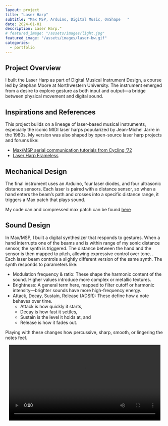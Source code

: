 ```yaml
---
layout: project
title: "Laser Harp"
subtitle: "Max MSP, Arduino, Digital Music, OnShape   "
date: 2024-01-01
description: Laser Harp."
# featured_image: "/assets/images/light.jpg" 
featured_image: "/assets/images/laser-bw.gif"
categories:
  - portfolio
---
```




<!-- <div style="text-align: center;">
  <video controls width="480" height="auto">
    <source src="{{ site.baseurl }}/assets/images/catherine_trimmed.mp4" type="video/mp4">
    Your browser does not support the video tag.
  </video>
</div> -->

<!-- <div style="text-align: center;">
  <iframe width="560" height="315"
    src="https://www.youtube.com/embed/aANN9CplIJE"
    title="Laser Harp Demo"
    frameborder="0"
    allow="accelerometer; autoplay; clipboard-write; encrypted-media; gyroscope; picture-in-picture"
    allowfullscreen>
  </iframe>
</div> -->



## Project Overview
I built the Laser Harp as part of Digital Musical Instrument Design, a course led by Stephan Moore at Northwestern University. The instrument emerged from a desire to explore gesture as both input and output—a bridge between physical movement and digital sound. 

## Inspirations and References
This project builds on a lineage of laser-based musical instruments, especially the iconic MIDI laser harps popularized by Jean-Michel Jarre in the 1980s. My version was also shaped by open-source laser harp projects and forums like:
- [Max/MSP serial communication tutorials from Cycling ‘72](https://docs.cycling74.com/learn/series/msp-tutorials/)
- [Laser Harp Frameless](https://www.youtube.com/watch?v=c5HmCTt6hQ4)


## Mechanical Design
The final instrument uses an Arduino, four laser diodes, and four ultrasonic distance sensors. Each laser is paired with a distance sensor, so when a hand enters the beam’s path and crosses into a specific distance range, it triggers a Max patch that plays sound. 

My code can and compressed max patch can be found [here](https://github.com/m0therb0ardd/laser_harp/tree/main)

## Sound Design
In Max/MSP, I built a digital synthesizer that responds to gestures. When a hand interrupts one of the beams and is within range of my sonic distance sensor, the synth is triggered. The distance between the hand and the sensor is then mapped to pitch, allowing expressive control over tone. .
Each laser beam controls a slightly different version of the same synth. The synth responds to parameters like:
- Modulation frequency & ratio: These shape the harmonic content of the sound. Higher values introduce more complex or metallic textures.
- Brightness: A general term here, mapped to filter cutoff or harmonic intensity—brighter sounds have more high-frequency energy.
- Attack, Decay, Sustain, Release (ADSR): These define how a note behaves over time.
    - Attack is how quickly it starts,
    - Decay is how fast it settles,
    - Sustain is the level it holds at, and
    - Release is how it fades out.

 Playing with these changes how percussive, sharp, smooth, or lingering the notes feel. 

<div style="text-align: center;">
  <video controls width="480" height="auto">
    <source src="{{ site.baseurl }}/assets/images/laser_blurred.mp4" type="video/mp4">
    Your browser does not support the video tag.
  </video>
</div>

